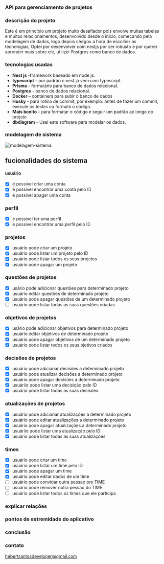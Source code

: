 ### API para gerenciamento de projetos

### descrição do projeto

Este é em princípio um projeto muito desafiador pois envolve muitas tabelas e muitos relacionamentos,
desenvolvido desde o início, começando pela modelagem de dados, logo depois chegou a hora de escolher as tecnologias,
Optei por desenvolver com nestjs por ser robusto e por querer aprender mais sobre ele, utilizei Postgres como banco de dados.

### tecnologias usadas

- **Nest js** -framework baseado em node js.
- **typescript** - por padrão o nest já vem com typescript.
- **Prisma** - formulário para banco de dados relacional.
- **Postgres** - banco de dados relacional.
- **Docker** – containers para subir o banco de dados
- **Husky** - para rotina de commit, por exemplo. antes de fazer um commit, execute os testes ou formate o código.
- **Mais bonito** - para formatar o código e seguir um padrão ao longo do projeto
- **dbdiagram** - Usei este software para modelar os dados.

### modelagem de sistema
![modelagem-sistema](https://github.com/hebertsanto/API-project-management/assets/108555424/5b154751-4d69-4624-80c3-67442052ea0b)

## fucionalidades do sistema

#### usuário

- [x] é possivel criar uma conta
- [x] é possivel encontrar uma conta pelo ID
- [x] é possivel apagar uma conta

### perfil

- [x] é possivel ter uma perfil
- [x] é possivel encontrar uma perfil pelo ID

### projetos

- [x] usuário pode criar um projeto
- [x] usuário pode listar um projeto pelo ID
- [x] usuário pode listar todos os seus projetos
- [x] usuário pode apagar um projeto

### questões de projetos

- [x] usário pode adicionar questões para determinado projeto
- [x] usuário editar questões de determinado projeto
- [x] usuário pode apagar questões de um determinado projeto
- [ ] usuário pode listar todas as suas questões criadas
      
### objetivos de projetos

- [x] usário pode adicionar objetivos para determinado projeto
- [x] usuário editar objetivos de determinado projeto
- [x] usuário pode apagar objetivos de um determinado projeto
- [x] usuário pode listar todos os seus ojetivos criados

### decisões de projetos

- [x] usuário pode adicionar decisões a determinado projeto
- [x] usuário pode atualizar decisões a determinado projeto
- [x] usuário pode apagar decisões a determinado projeto
- [x] usuáriio pode listar uma decisição pelo ID
- [x] usuário pode listar todas as suas decisões

### atualizações de projetos

- [x] usuário pode adicionar atualizações a determinado projeto
- [x] usuário pode editar atualizações a determinado projeto
- [x] usuário pode apagar atualizações a determinado projeto
- [x] usuáriio pode listar uma atualização pelo ID
- [x] usuário pode listar todas as suas atualizações
      
### times 

- [x] usuário pode criar um time
- [x] usuário pode listar um time pelo ID
- [x] usuário pode apagar um time
- [x] usuário pode editar dados de um time
- [ ] usuário pode convidar outra pessao pro TIME
- [ ] usuário pode remover outra pessao do TIME
- [ ] usuário pode listar todos os times que ele participa

### explicar relações


### pontos de extremidade do aplicativo


### conclusão


### contato

hebertsantosdeveloper@gmail.com

  
